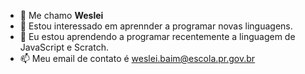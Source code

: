 
- 👋 Me chamo **Weslei**
- 👀 Estou interessado em aprennder a programar novas linguagens.
- 🌱 Eu estou aprendendo a programar recentemente a linguagem de JavaScript e Scratch.
- 📫 Meu email de contato é weslei.baim@escola.pr.gov.br
